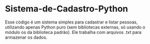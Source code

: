 # Sistema-de-Cadastro-Python
Esse código é um sistema simples para cadastrar e listar pessoas, utilizando apenas Python puro (sem bibliotecas externas, só usando o módulo os da biblioteca padrão). Ele trabalha com arquivos .txt para armazenar os dados.
